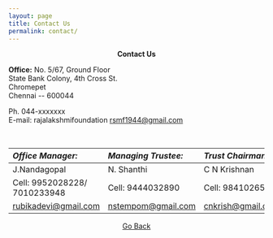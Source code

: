 ```yaml
---
layout: page
title: Contact Us
permalink: contact/
---
```


<p style="text-align: center;"><strong>Contact Us</strong></p>

**Office:**
No. 5/67, Ground Floor  
State Bank Colony, 4th Cross St.  
Chromepet  
Chennai -- 600044  

Ph. 044-xxxxxxx  
E-mail: rajalakshmifoundation <rsmf1944@gmail.com>  

<br>

| ***Office Manager:***       | ***Managing Trustee:*** | ***Trust Chairman:*** 
:--- |:--- |:---
 J.Nandagopal                | N. Shanthi              | C N Krishnan          
 Cell: 9952028228/ 7010233948| Cell: 9444032890        | Cell: 9841026505      
 rubikadevi@gmail.com        | nstempom@gmail.com      | cnkrish@gmail.com     


<p style="text-align: center;"><a href="#" onClick="history.go(-1)">Go Back</a></p>

